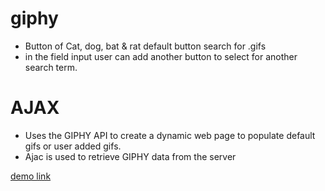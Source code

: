 # giphy
* Button of Cat, dog, bat & rat default button search for .gifs
* in the field input user can add another button to select for another search term.

# AJAX
* Uses the GIPHY API to create a dynamic web page to populate default gifs or user added gifs.
* Ajac is used to retrieve GIPHY data from the server


[demo link](https://dev-lam.github.io/Giphy/)
